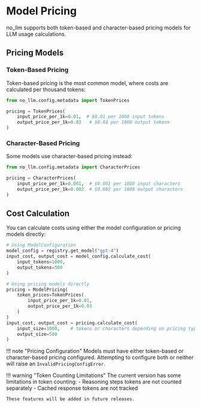 # Model Pricing

no_llm supports both token-based and character-based pricing models for LLM usage calculations.

## Pricing Models

### Token-Based Pricing

Token-based pricing is the most common model, where costs are calculated per thousand tokens:

```python
from no_llm.config.metadata import TokenPrices

pricing = TokenPrices(
    input_price_per_1k=0.01,  # $0.01 per 1000 input tokens
    output_price_per_1k=0.03   # $0.03 per 1000 output tokens
)
```

### Character-Based Pricing

Some models use character-based pricing instead:

```python
from no_llm.config.metadata import CharacterPrices

pricing = CharacterPrices(
    input_price_per_1k=0.001,  # $0.001 per 1000 input characters
    output_price_per_1k=0.002  # $0.002 per 1000 output characters
)
```

## Cost Calculation

You can calculate costs using either the model configuration or pricing models directly:

```python
# Using ModelConfiguration
model_config = registry.get_model("gpt-4")
input_cost, output_cost = model_config.calculate_cost(
    input_tokens=1000,
    output_tokens=500
)

# Using pricing models directly
pricing = ModelPricing(
    token_prices=TokenPrices(
        input_price_per_1k=0.01,
        output_price_per_1k=0.03
    )
)
input_cost, output_cost = pricing.calculate_cost(
    input_size=1000,    # tokens or characters depending on pricing type
    output_size=500
)
```

!!! note "Pricing Configuration"
    Models must have either token-based or character-based pricing configured. Attempting to configure both or neither will raise an `InvalidPricingConfigError`.

!!! warning "Token Counting Limitations"
    The current version has some limitations in token counting:
    - Reasoning steps tokens are not counted separately
    - Cached response tokens are not tracked
    
    These features will be added in future releases.
